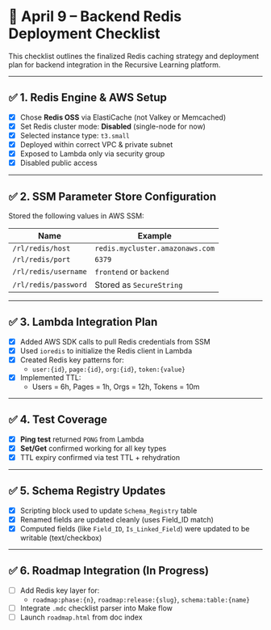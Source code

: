 # 🔧 April 9 – Backend Redis Deployment Checklist

This checklist outlines the finalized Redis caching strategy and deployment plan for backend integration in the Recursive Learning platform.

---

## ✅ 1. Redis Engine & AWS Setup

- [x] Chose **Redis OSS** via ElastiCache (not Valkey or Memcached)
- [x] Set Redis cluster mode: **Disabled** (single-node for now)
- [x] Selected instance type: `t3.small`
- [x] Deployed within correct VPC & private subnet
- [x] Exposed to Lambda only via security group
- [x] Disabled public access

---

## ✅ 2. SSM Parameter Store Configuration

Stored the following values in AWS SSM:

| Name                     | Example                      |
|--------------------------|------------------------------|
| `/rl/redis/host`         | `redis.mycluster.amazonaws.com` |
| `/rl/redis/port`         | `6379`                       |
| `/rl/redis/username`     | `frontend` or `backend`      |
| `/rl/redis/password`     | Stored as `SecureString`     |

---

## ✅ 3. Lambda Integration Plan

- [x] Added AWS SDK calls to pull Redis credentials from SSM
- [x] Used `ioredis` to initialize the Redis client in Lambda
- [x] Created Redis key patterns for:
  - `user:{id}`, `page:{id}`, `org:{id}`, `token:{value}`
- [x] Implemented TTL:
  - Users = 6h, Pages = 1h, Orgs = 12h, Tokens = 10m

---

## ✅ 4. Test Coverage

- [x] **Ping test** returned `PONG` from Lambda
- [x] **Set/Get** confirmed working for all key types
- [x] TTL expiry confirmed via test TTL + rehydration

---

## ✅ 5. Schema Registry Updates

- [x] Scripting block used to update `Schema_Registry` table
- [x] Renamed fields are updated cleanly (uses Field_ID match)
- [x] Computed fields (like `Field_ID`, `Is_Linked_Field`) were updated to be writable (text/checkbox)

---

## ✅ 6. Roadmap Integration (In Progress)

- [ ] Add Redis key layer for:
  - `roadmap:phase:{n}`, `roadmap:release:{slug}`, `schema:table:{name}`
- [ ] Integrate `.mdc` checklist parser into Make flow
- [ ] Launch `roadmap.html` from doc index
